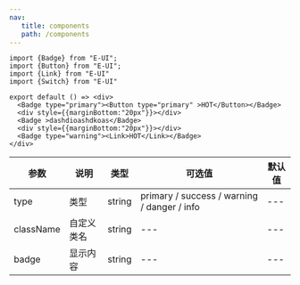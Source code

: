 ```yaml
---
nav:
   title: components
   path: /components
---
```


```tsx
import {Badge} from "E-UI";
import {Button} from "E-UI";
import {Link} from "E-UI"
import {Switch} from "E-UI"

export default () => <div>
  <Badge type="primary"><Button type="primary" >HOT</Button></Badge>
  <div style={{marginBottom:"20px"}}></div>
  <Badge >dashdioashdkoas</Badge>
  <div style={{marginBottom:"20px"}}></div>
  <Badge type="warning"><Link>HOT</Link></Badge>
</div>

```

| 参数        | 说明    | 类型       | 可选值                                        | 默认值   |
|-----------|-------|----------|--------------------------------------------|-------|
| type      | 类型    | string   | primary / success / warning / danger / info | ---   |
| className | 自定义类名 | string   | ---                                        | ---   |
| badge     | 显示内容  | string   | ---                                        | ---   |

